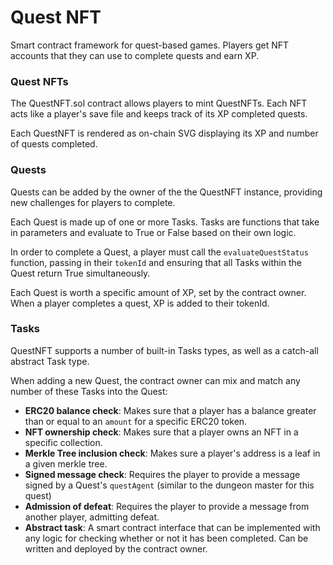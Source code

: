 # Quest NFT
Smart contract framework for quest-based games. Players get NFT accounts that they can use to complete quests and earn XP.

### Quest NFTs

The QuestNFT.sol contract allows players to mint QuestNFTs. Each NFT acts like a player's save file and keeps track of its XP completed quests.

Each QuestNFT is rendered as on-chain SVG displaying its XP and number of quests completed.

### Quests

Quests can be added by the owner of the the QuestNFT instance, providing new challenges for players to complete.

Each Quest is made up of one or more Tasks. Tasks are functions that take in parameters and evaluate to True or False based on their own logic.

In order to complete a Quest, a player must call the `evaluateQuestStatus` function, passing in their `tokenId` and ensuring that all Tasks within the Quest return True simultaneously.

Each Quest is worth a specific amount of XP, set by the contract owner. When a player completes a quest, XP is added to their tokenId.

### Tasks

QuestNFT supports a number of built-in Tasks types, as well as a catch-all abstract Task type.

When adding a new Quest, the contract owner can mix and match any number of these Tasks into the Quest:
- **ERC20 balance check**: Makes sure that a player has a balance greater than or equal to an `amount` for a specific ERC20 token.
- **NFT ownership check**: Makes sure that a player owns an NFT in a specific collection.
- **Merkle Tree inclusion check**: Makes sure a player's address is a leaf in a given merkle tree.
- **Signed message check**: Requires the player to provide a message signed by a Quest's `questAgent` (similar to the dungeon master for this quest)
- **Admission of defeat**: Requires the player to provide a message from another player, admitting defeat.
- **Abstract task**: A smart contract interface that can be implemented with any logic for checking whether or not it has been completed. Can be written and deployed by the contract owner.
